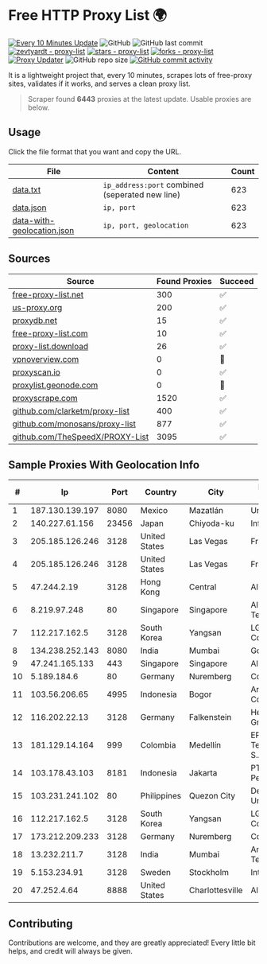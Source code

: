 
# Free HTTP Proxy List 🌍

[![Every 10 Minutes Update](https://github.com/mertguvencli/http-proxy-list/actions/workflows/main.yml/badge.svg?branch=main)](https://github.com/mertguvencli/http-proxy-list/actions/workflows/main.yml)
![GitHub](https://img.shields.io/github/license/mertguvencli/http-proxy-list)
![GitHub last commit](https://img.shields.io/github/last-commit/mertguvencli/http-proxy-list)
[![zevtyardt - proxy-list](https://img.shields.io/static/v1?label=zevtyardt&message=proxy-list&color=blue&logo=github)](https://github.com/zevtyardt/proxy-list "Go to GitHub repo")
[![stars - proxy-list](https://img.shields.io/github/stars/zevtyardt/proxy-list?style=social)](https://github.com/zevtyardt/proxy-list)
[![forks - proxy-list](https://img.shields.io/github/forks/zevtyardt/proxy-list?style=social)](https://github.com/zevtyardt/proxy-list)
[![Proxy Updater](https://github.com/zevtyardt/proxy-list/workflows/Proxy%20Updater/badge.svg)](https://github.com/zevtyardt/proxy-list/actions?query=workflow:"Proxy+Updater")
![GitHub repo size](https://img.shields.io/github/repo-size/zevtyardt/proxy-list)
[![GitHub commit activity](https://img.shields.io/github/commit-activity/m/zevtyardt/proxy-list?logo=commits)](https://github.com/zevtyardt/proxy-list/commits/main)

It is a lightweight project that, every 10 minutes, scrapes lots of free-proxy sites, validates if it works, and serves a clean proxy list.

> Scraper found **6443** proxies at the latest update. Usable proxies are below.

## Usage

Click the file format that you want and copy the URL.

|File|Content|Count|
|----|-------|-----|
|[data.txt](https://raw.githubusercontent.com/mertguvencli/http-proxy-list/main/proxy-list/data.txt)|`ip_address:port` combined (seperated new line)|623|
|[data.json](https://raw.githubusercontent.com/mertguvencli/http-proxy-list/main/proxy-list/data.json)|`ip, port`|623|
|[data-with-geolocation.json](https://raw.githubusercontent.com/mertguvencli/http-proxy-list/main/proxy-list/data-with-geolocation.json)|`ip, port, geolocation`|623|

## Sources

|Source|Found Proxies|Succeed|
|------|-------------|-------|
|[free-proxy-list.net](https://free-proxy-list.net)|300|✅|
|[us-proxy.org](https://www.us-proxy.org)|200|✅|
|[proxydb.net](http://proxydb.net)|15|✅|
|[free-proxy-list.com](https://free-proxy-list.com/?page=&port=&type%5B%5D=http&type%5B%5D=https&up_time=0&search=Search)|10|✅|
|[proxy-list.download](https://www.proxy-list.download/HTTP)|26|✅|
|[vpnoverview.com](https://vpnoverview.com/privacy/anonymous-browsing/free-proxy-servers)|0|🚫|
|[proxyscan.io](https://www.proxyscan.io)|0|✅|
|[proxylist.geonode.com](https://proxylist.geonode.com/api/proxy-list?limit=300&page=1&sort_by=lastChecked&sort_type=desc&protocols=http,https)|0|🚫|
|[proxyscrape.com](https://api.proxyscrape.com/v2/?request=displayproxies&protocol=http&timeout=10000&country=all&ssl=all&anonymity=all)|1520|✅|
|[github.com/clarketm/proxy-list](https://raw.githubusercontent.com/clarketm/proxy-list/master/proxy-list-raw.txt)|400|✅|
|[github.com/monosans/proxy-list](https://raw.githubusercontent.com/monosans/proxy-list/main/proxies/http.txt)|877|✅|
|[github.com/TheSpeedX/PROXY-List](https://raw.githubusercontent.com/TheSpeedX/PROXY-List/master/http.txt)|3095|✅|


## Sample Proxies With Geolocation Info

|#|Ip|Port|Country|City|Internet Service Provider|
|-|--|----|-------|----|-------------------------|
|1|187.130.139.197|8080|Mexico|Mazatlán|Uninet S.A. de C.V.|
|2|140.227.61.156|23456|Japan|Chiyoda-ku|InfoSphere|
|3|205.185.126.246|3128|United States|Las Vegas|FranTech Solutions|
|4|205.185.126.246|3128|United States|Las Vegas|FranTech Solutions|
|5|47.244.2.19|3128|Hong Kong|Central|Alibaba.com LLC|
|6|8.219.97.248|80|Singapore|Singapore|Alibaba (US) Technology Co., Ltd.|
|7|112.217.162.5|3128|South Korea|Yangsan|LG DACOM Corporation|
|8|134.238.252.143|8080|India|Mumbai|Google LLC|
|9|47.241.165.133|443|Singapore|Singapore|Alibaba.com LLC|
|10|5.189.184.6|80|Germany|Nuremberg|Contabo GmbH|
|11|103.56.206.65|4995|Indonesia|Bogor|Argon Data Communication|
|12|116.202.22.13|3128|Germany|Falkenstein|Hetzner Online GmbH|
|13|181.129.14.164|999|Colombia|Medellín|EPM Telecomunicaciones S.A. E.S.P.|
|14|103.178.43.103|8181|Indonesia|Jakarta|PT Jaring Solusi Persada|
|15|103.231.241.102|80|Philippines|Quezon City|De La Salle University|
|16|112.217.162.5|3128|South Korea|Yangsan|LG DACOM Corporation|
|17|173.212.209.233|3128|Germany|Nuremberg|Contabo GmbH|
|18|13.232.211.7|3128|India|Mumbai|Amazon Technologies Inc.|
|19|5.153.234.91|3128|Sweden|Stockholm|Inter Connects Inc|
|20|47.252.4.64|8888|United States|Charlottesville|Alibaba.com LLC|



## Contributing

Contributions are welcome, and they are greatly appreciated! Every
little bit helps, and credit will always be given.

